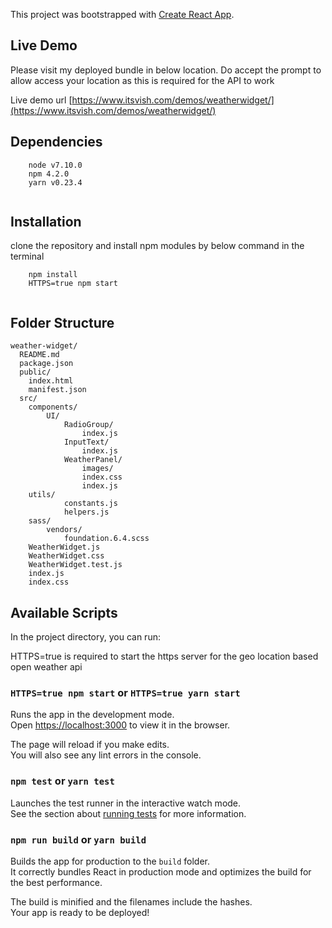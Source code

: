 This project was bootstrapped with [Create React App](https://github.com/facebookincubator/create-react-app).

## Live Demo

Please visit my deployed bundle in below location.
Do accept the prompt to allow access your location as this is required for the API to work

Live demo url [https://www.itsvish.com/demos/weatherwidget/](https://www.itsvish.com/demos/weatherwidget/)


## Dependencies

```
    node v7.10.0
    npm 4.2.0
    yarn v0.23.4
    
```
## Installation
clone the repository and install npm modules by below command in the terminal
```
    npm install
    HTTPS=true npm start
    
```
## Folder Structure

```
weather-widget/
  README.md
  package.json
  public/
    index.html
    manifest.json
  src/
    components/
        UI/
            RadioGroup/
                index.js
            InputText/
                index.js
            WeatherPanel/
                images/
                index.css
                index.js
    utils/
            constants.js
            helpers.js
    sass/
        vendors/
            foundation.6.4.scss
    WeatherWidget.js
    WeatherWidget.css
    WeatherWidget.test.js
    index.js
    index.css
```

## Available Scripts

In the project directory, you can run:

HTTPS=true is required to start the https server for the geo location based open weather api
### `HTTPS=true npm start` or `HTTPS=true yarn start`

Runs the app in the development mode.<br>
Open [https://localhost:3000](https://localhost:3000) to view it in the browser.

The page will reload if you make edits.<br>
You will also see any lint errors in the console.

### `npm test` or `yarn test`

Launches the test runner in the interactive watch mode.<br>
See the section about [running tests](#running-tests) for more information.

### `npm run build` or `yarn build`

Builds the app for production to the `build` folder.<br>
It correctly bundles React in production mode and optimizes the build for the best performance.

The build is minified and the filenames include the hashes.<br>
Your app is ready to be deployed!

